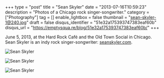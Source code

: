 +++
type = "post"
title = "Sean Skyler"
date = "2013-07-16T10:59:23"
description = "Photos of a Chicago rock singer-songwriter."
category = ["Photography"]
tag = []
enable_lightbox = false
thumbnail = "sean-skyler-1@240.jpg"
draft = false
disqus_identifier = "51e32a175393747383eaf60b"
disqus_url = "https://emptysqua.re/blog/51e32a175393747383eaf60b/"
+++

<p>June 5, 2013, at the Hard Rock Caf&eacute; and the Old Town Social in Chicago. Sean Skyler is an indy rock singer-songwriter: <a href="http://www.seanskyler.com/">seanskyler.com</a>.</p>
<p><img style="display:block; margin-left:auto; margin-right:auto;" src="sean-skyler-1.jpg" alt="Sean Skyler" title="Sean Skyler" /></p>
<p><img style="display:block; margin-left:auto; margin-right:auto;" src="sean-skyler-2.jpg" alt="Sean Skyler" title="Sean Skyler" /></p>
<p><img style="display:block; margin-left:auto; margin-right:auto;" src="sean-skyler-3.jpg" alt="Sean Skyler" title="Sean Skyler" /></p>
